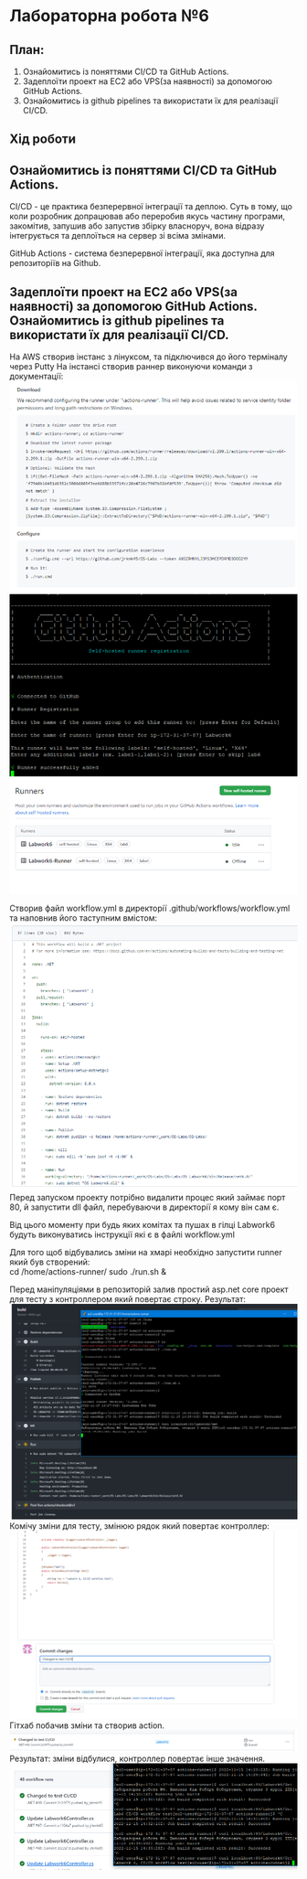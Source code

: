 # Лабораторна робота №6

## План:
1. Ознайомитись із поняттями CI/CD та GitHub Actions. 
2. Задеплоїти проект на EC2 або VPS(за наявності) за допомогою GitHub Actions.
3. Ознайомитись із github pipelines та використати їх для реалізації CI/CD.

## Хід роботи
## Ознайомитись із поняттями CI/CD та GitHub Actions. 

CI/CD - це практика безперервної інтеграції та деплою. Суть в тому, що коли розробник допрацював або переробив якусь частину програми, закомітив, запушив або запустив збірку власноруч, вона відразу інтегрується та деплоїться на сервер зі всіма змінами.

GitHub Actions - система безперервної інтеграції, яка доступна для репозиторіїв на Github.


## Задеплоїти проект на EC2 або VPS(за наявності) за допомогою GitHub Actions. Ознайомитись із github pipelines та використати їх для реалізації CI/CD.

На AWS створив інстанс з лінуксом, та підключився до його терміналу через Putty
На інстансі створив раннер виконуючи команди з документації:\
![image](./images/Screenshot_13.png)\
![image](./images/Screenshot_1.png)\
![image](./images/Screenshot_2.png)

Створив файл workflow.yml в директорії .github/workflows/workflow.yml та наповнив його таступним вмістом:
![image](./images/Screenshot_3.png)\
Перед запуском проекту потрібно видалити процес який займає порт 80, й запустити dll файл, перебуваючи в директорії я кому він сам є.

Від цього моменту при будь яких комітах та пушах в гілці Labwork6 будуть виконуватись інструкції які є в файлі workflow.yml

Для того щоб відбувались зміни на хмарі необхідно запустити runner який був створений:\
cd /home/actions-runner/
sudo ./run.sh &


Перед маніпуляціями в репозиторій залив простий asp.net core проект для тесту з контроллером який повертає строку.
Результат:
![image](./images/Screenshot_4.png)\
Комічу зміни для тесту, змінюю рядок який повертає контроллер:
![image](./images/Screenshot_5.png)\
Гітхаб побачив зміни та створив action.
![image](./images/Screenshot_6.png)\
Результат: зміни відбулися, контроллер повертає інше значення.
![image](./images/Screenshot_7.png)